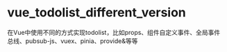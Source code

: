 # vue_todolist_different_version
在Vue中使用不同的方式实现todolist，比如props、组件自定义事件、全局事件总线、pubsub-js、vuex、pinia、provide&等等
